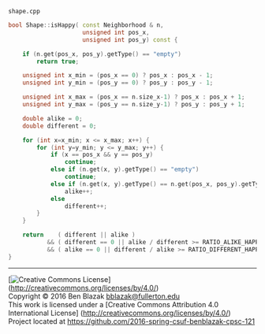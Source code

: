 `shape.cpp`

```c++
bool Shape::isHappy( const Neighborhood & n,
                     unsigned int pos_x,
                     unsigned int pos_y) const {

    if (n.get(pos_x, pos_y).getType() == "empty")
        return true;

    unsigned int x_min = (pos_x == 0) ? pos_x : pos_x - 1;
    unsigned int y_min = (pos_y == 0) ? pos_y : pos_y - 1;

    unsigned int x_max = (pos_x == n.size_x-1) ? pos_x : pos_x + 1;
    unsigned int y_max = (pos_y == n.size_y-1) ? pos_y : pos_y + 1;

    double alike = 0;
    double different = 0;

    for (int x=x_min; x <= x_max; x++) {
        for (int y=y_min; y <= y_max; y++) {
            if (x == pos_x && y == pos_y)
                continue;
            else if (n.get(x, y).getType() == "empty")
                continue;
            else if (n.get(x, y).getType() == n.get(pos_x, pos_y).getType())
                alike++;
            else 
                different++;
        }
    }

    return    ( different || alike )
           && ( different == 0 || alike / different >= RATIO_ALIKE_HAPPY )
           && ( alike == 0 || different / alike >= RATIO_DIFFERENT_HAPPY );
}
```


-------------------------------------------------------------------------------
[![Creative Commons License](https://i.creativecommons.org/l/by/4.0/88x31.png)]
(http://creativecommons.org/licenses/by/4.0/)  
Copyright &copy; 2016 Ben Blazak <bblazak@fullerton.edu>  
This work is licensed under a [Creative Commons Attribution 4.0 International
License] (http://creativecommons.org/licenses/by/4.0/)  
Project located at <https://github.com/2016-spring-csuf-benblazak-cpsc-121>

